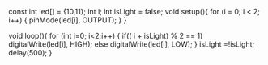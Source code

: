 const int led[] = {10,11};
int i;
int isLight = false;
void setup(){
  for (i = 0; i < 2; i++) {
  pinMode(led[i], OUTPUT); 
 }
}

void loop(){
  for (int i=0; i<2;i++) {
    if(( i + isLight) % 2 == 1)
    digitalWrite(led[i], HIGH);
    else
    digitalWrite(led[i], LOW);
  }
  isLight =!isLight;
  delay(500);
}


